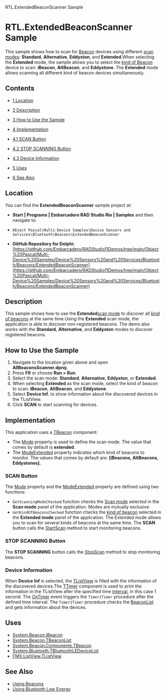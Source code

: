 RTL.ExtendedBeaconScanner Sample[]()
# RTL.ExtendedBeaconScanner Sample 


This sample shows how to scan for [Beacon](http://docwiki.embarcadero.com/Libraries/en/System.Beacon.Components.TBeacon) devices using different [scan modes](http://docwiki.embarcadero.com/Libraries/en/System.Beacon.TBeaconScanMode): **Standard**, **Alternative**, **Eddyston**, and **Extended**.When selecting the **Extended** mode, the sample allows you to select the [kind of Beacon](http://docwiki.embarcadero.com/Libraries/en/System.Beacon.TKindofBeacon) device to scan: **iBeacon**, **AltBeacon**, and **Eddystone**. The **Extended** mode allows scanning all different kind of beacon devices simultaneously.

## Contents



* [1 Location](#Location)
* [2 Description](#Description)
* [3 How to Use the Sample](#How_to_Use_the_Sample)
* [4 Implementation](#Implementation)

* [4.1 SCAN Button](#SCAN_Button)
* [4.2 STOP SCANNING Button](#STOP_SCANNING_Button)
* [4.3 Device Information](#Device_Information)

* [5 Uses](#Uses)
* [6 See Also](#See_Also)


## Location 

You can find the **ExtendedBeaconScanner** sample project at:
* **Start | Programs | Embarcadero RAD Studio Rio | Samples** and then navigate to:

* `Object Pascal\Multi-Device Samples\Device Sensors and Services\Bluetooth\Beacons\ExtendedBeaconScanner`

* **GitHub Repository for Delphi:**[https://github.com/Embarcadero/RADStudio11Demos/tree/main/Object%20Pascal/Multi-Device%20Samples/Device%20Sensors%20and%20Services/Bluetooth/Beacons/ExtendedBeaconScanner](https://github.com/Embarcadero/RADStudio11Demos/tree/main/Object%20Pascal/Multi-Device%20Samples/Device%20Sensors%20and%20Services/Bluetooth/Beacons/ExtendedBeaconScanner)

## Description 

This sample shows how to use the **Extended**[scan mode](http://docwiki.embarcadero.com/Libraries/en/System.Beacon.TBeaconScanMode) to discover all [kind of beacons](http://docwiki.embarcadero.com/Libraries/en/System.Beacon.TKindofBeacon) at the same time.Using the **Extended** scan mode, the application is able to discover non-registered beacons.
The demo also works with the **Standard**, **Alternative**, and **Eddyston** modes to discover registered beacons.

## How to Use the Sample 


1.  Navigate to the location given above and open **AllBeaconsScanner.dproj**.
2.  Press **F9** or choose **Run > Run**.
3.  Select the scan mode: **Standard**, **Alternative**, **Eddyston**, or **Extended**.
4.  When selecting **Extended** as the scan mode, select the kind of beacon to scan: **iBeacon**, **AltBeacon**, and **Eddystone**.
5.  Select **Device Inf.** to show information about the discovered devices in the TListView.
6.  Click **SCAN** to start scanning for devices.

## Implementation 

This application uses a [TBeacon](http://docwiki.embarcadero.com/Libraries/en/System.Beacon.Components.TBeacon) component:
*  The [Mode](http://docwiki.embarcadero.com/Libraries/en/System.Beacon.Components.TCustomBeacon.Mode) property is used to define the scan mode. The value that comes by default is **extended**.
*  The [ModeExtended](http://docwiki.embarcadero.com/Libraries/en/System.Beacon.Components.TCustomBeacon.ModeExtended) property indicates which kind of beacons to monitor. The values that comes by default are: **[iBeacons, AltBeacons, Eddystones].**

### SCAN Button 

The [Mode](http://docwiki.embarcadero.com/Libraries/en/System.Beacon.Components.TCustomBeacon.Mode) property and the [ModeExtended](http://docwiki.embarcadero.com/Libraries/en/System.Beacon.Components.TCustomBeacon.ModeExtended) property are defined using two functions:
* `GetScanningModeChecked` function checks the [Scan mode](http://docwiki.embarcadero.com/Libraries/en/System.Beacon.TBeaconScanMode) selected in the **Scan mode** panel of the application. Modes are mutually exclusive.
* `GetKindOfBeaconsChecked` function checks the [kind of beacon](http://docwiki.embarcadero.com/Libraries/en/System.Beacon.TKindofBeacon) selected in the **Extended mode** panel of the application. The Extended mode allows you to scan for several kinds of beacons at the same time.
The **SCAN** button calls the [StartScan](http://docwiki.embarcadero.com/Libraries/en/System.Beacon.Components.TCustomBeacon.StartScan) method to start monitoring beacons.
### STOP SCANNING Button 

The **STOP SCANNING** button calls the [StopScan](http://docwiki.embarcadero.com/Libraries/en/System.Beacon.Components.TCustomBeacon.StopScan) method to stop monitoring beacons.
### Device Information 

When **Device Inf** is selected, the [TListView](http://docwiki.embarcadero.com/Libraries/en/FMX.ListView.TListView) is filled with the information of the discovered devices.The [TTimer](http://docwiki.embarcadero.com/Libraries/en/FMX.Types.TTimer) component is used to print the information in the TListView after the specified time [interval](http://docwiki.embarcadero.com/Libraries/en/FMX.Types.TTimer.Interval), in this case 1 second.
The [OnTimer](http://docwiki.embarcadero.com/Libraries/en/FMX.Types.TTimer.OnTimer) event triggers the `Timer1Timer` procedure after the defined time interval.
The `Timer1Timer` procedure checks the [BeaconList](http://docwiki.embarcadero.com/Libraries/en/System.Beacon.Components.TCustomBeacon.BeaconList) and gets information about the devices.

## Uses 


* [System.Beacon.IBeacon](http://docwiki.embarcadero.com/Libraries/en/System.Beacon.IBeacon)
* [System.Beacon.TBeaconList](http://docwiki.embarcadero.com/Libraries/en/System.Beacon.TBeaconList)
* [System.Beacon.Components.TBeacon](http://docwiki.embarcadero.com/Libraries/en/System.Beacon.Components.TBeacon)
* [System.Bluetooth.TBluetoothLEDeviceList](http://docwiki.embarcadero.com/Libraries/en/System.Bluetooth.TBluetoothLEDeviceList)
* [FMX.ListView.TListView](http://docwiki.embarcadero.com/Libraries/en/FMX.ListView.TListView)

## See Also 


* [Using Beacons](http://docwiki.embarcadero.com/RADStudio/en/Using_Beacons)
* [Using Bluetooth Low Energy](http://docwiki.embarcadero.com/RADStudio/en/Using_Bluetooth_Low_Energy)





